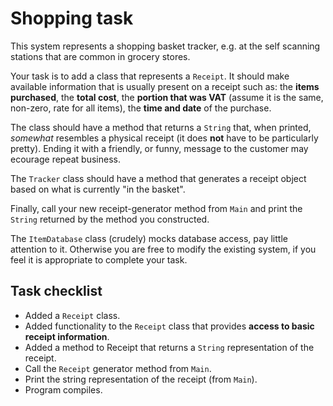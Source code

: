 # Shopping task

This system represents a shopping basket tracker, e.g. at the self scanning stations that are common in grocery stores.

Your task is to add a class that represents a `Receipt`. It should make available information that is usually present on a receipt such as: the **items purchased**, the **total cost**, the **portion that was VAT** (assume it is the same, non-zero, rate for all items), the **time and date** of the purchase.

The class should have a method that returns a `String` that, when printed, *somewhat* resembles a physical receipt (it does **not** have to be particularly pretty). Ending it with a friendly, or funny, message to the customer may ecourage repeat business.

The `Tracker` class should have a method that generates a receipt object based on what is currently "in the basket".

Finally, call your new receipt-generator method from `Main` and print the `String` returned by the method you constructed. 

The `ItemDatabase` class (crudely) mocks database access, pay little attention to it. Otherwise you are free to modify the existing system, if you feel it is appropriate to complete your task.

## Task checklist
* Added a `Receipt` class.
* Added functionality to the `Receipt` class that provides **access to basic receipt information**.
* Added a method to Receipt that returns a `String` representation of the receipt.
* Call the `Receipt` generator method from `Main`.
* Print the string representation of the receipt (from `Main`).
* Program compiles.
